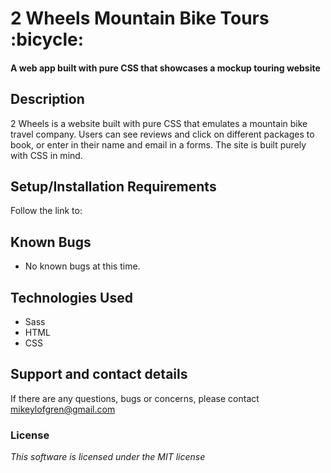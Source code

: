 # 2 Wheels Mountain Bike Tours :bicycle:

#### A web app built with pure CSS that showcases a mockup touring website

## Description

2 Wheels is a website built with pure CSS that emulates a mountain bike travel company. Users can see reviews and click on different packages to book, or enter in their name and email in a forms. The site is built purely with CSS in mind.

## Setup/Installation Requirements

Follow the link to:

## Known Bugs

- No known bugs at this time.

## Technologies Used

- Sass
- HTML
- CSS

## Support and contact details

If there are any questions, bugs or concerns, please contact mikeylofgren@gmail.com

### License

_This software is licensed under the MIT license_
